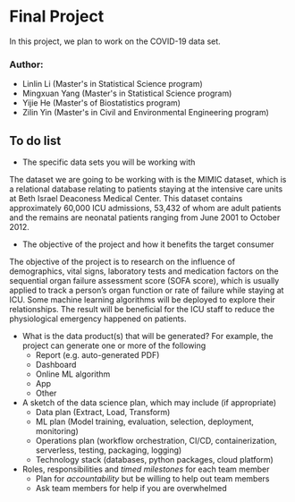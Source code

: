 # Final Project

In this project, we plan to work on the COVID-19 data set.

### Author: 
- Linlin Li (Master's in Statistical Science program)
- Mingxuan Yang (Master's in Statistical Science program)
- Yijie He (Master's of Biostatistics program)
- Zilin Yin (Master's in Civil and Environmental Engineering program)

## To do list
* The specific data sets you will be working with

The dataset we are going to be working with is the MIMIC dataset, which is a relational database relating to patients staying at the intensive care units at Beth Israel Deaconess Medical Center. This dataset contains approximately 60,000 ICU admissions, 53,432 of whom are adult patients and the remains are neonatal patients ranging from June 2001 to October 2012.

- The objective of the project and how it benefits the target consumer

The objective of the project is to research on the influence of demographics, vital signs, laboratory tests and medication factors on the sequential organ failure assessment score (SOFA score), which is usually applied to track a person’s organ function or rate of failure while staying at ICU. Some machine learning algorithms will be deployed to explore their relationships. The result will be beneficial for the ICU staff to reduce the physiological emergency happened on patients.

- What is the data product(s) that will be generated? For example, the project can generate one or more of the following
    - Report (e.g. auto-generated PDF)
    - Dashboard
    - Online ML algorithm
    - App
    - Other
- A sketch of the data science plan, which may include (if appropriate)
    - Data plan (Extract, Load, Transform)
    - ML plan (Model training, evaluation, selection, deployment, monitoring)
    - Operations plan (workflow orchestration, CI/CD, containerization, serverless, testing, packaging, logging)
    - Technology stack (databases, python packages, cloud platform)
- Roles, responsibilities and *timed milestones* for each team member
    - Plan for *accountability* but be willing to help out team members
    - Ask team members for help if you are overwhelmed

